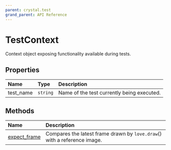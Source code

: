 ```yaml
---
parent: crystal.test
grand_parent: API Reference
---
```


# TestContext

Context object exposing functionality available during tests.

## Properties

| Name      | Type     | Description                                |
| :-------- | :------- | :----------------------------------------- |
| test_name | `string` | Name of the test currently being executed. |

## Methods

| Name                                      | Description                                                              |
| :---------------------------------------- | :----------------------------------------------------------------------- |
| [expect_frame](test_context_expect_frame) | Compares the latest frame drawn by `love.draw`() with a reference image. |
